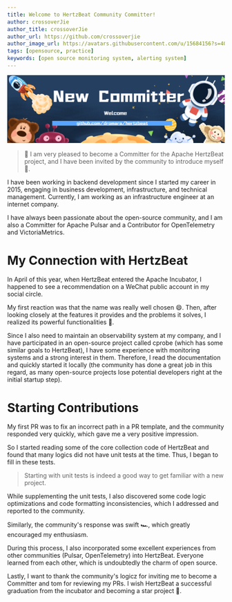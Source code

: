 ```yaml
---
title: Welcome to HertzBeat Community Committer!
author: crossoverJie
author_title: crossoverJie
author_url: https://github.com/crossoverjie
author_image_url: https://avatars.githubusercontent.com/u/15684156?s=400&v=4
tags: [opensource, practice]
keywords: [open source monitoring system, alerting system]
---
```


![hertzBeat](/img/blog/new-committer.png)

> 🎉 I am very pleased to become a Committer for the Apache HertzBeat project, and I have been invited by the community to introduce myself 🥰.

I have been working in backend development since I started my career in 2015, engaging in business development, infrastructure, and technical management. Currently, I am working as an infrastructure engineer at an internet company.

I have always been passionate about the open-source community, and I am also a Committer for Apache Pulsar and a Contributor for OpenTelemetry and VictoriaMetrics.

# My Connection with HertzBeat

In April of this year, when HertzBeat entered the Apache Incubator, I happened to see a recommendation on a WeChat public account in my social circle.

My first reaction was that the name was really well chosen 😄. Then, after looking closely at the features it provides and the problems it solves, I realized its powerful functionalities 💪.

Since I also need to maintain an observability system at my company, and I have participated in an open-source project called cprobe (which has some similar goals to HertzBeat), I have some experience with monitoring systems and a strong interest in them. Therefore, I read the documentation and quickly started it locally (the community has done a great job in this regard, as many open-source projects lose potential developers right at the initial startup step).

# Starting Contributions

My first PR was to fix an incorrect path in a PR template, and the community responded very quickly, which gave me a very positive impression.

So I started reading some of the core collection code of HertzBeat and found that many logics did not have unit tests at the time. Thus, I began to fill in these tests.

> Starting with unit tests is indeed a good way to get familiar with a new project.

While supplementing the unit tests, I also discovered some code logic optimizations and code formatting inconsistencies, which I addressed and reported to the community.

Similarly, the community's response was swift 🏎, which greatly encouraged my enthusiasm.

During this process, I also incorporated some excellent experiences from other communities (Pulsar, OpenTelemetry) into HertzBeat. Everyone learned from each other, which is undoubtedly the charm of open source.

Lastly, I want to thank the community's logicz for inviting me to become a Committer and tom for reviewing my PRs. I wish HertzBeat a successful graduation from the incubator and becoming a star project 🎊.

